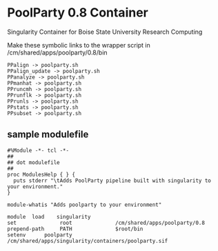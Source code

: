 # PoolParty 0.8 Container
Singularity Container for Boise State University Research Computing


Make these symbolic links to the wrapper script in /cm/shared/apps/poolparty/0.8/bin
```
PPalign -> poolparty.sh
PPalign_update -> poolparty.sh
PPanalyze -> poolparty.sh
PPmanhat -> poolparty.sh
PPruncmh -> poolparty.sh
PPrunflk -> poolparty.sh
PPrunls -> poolparty.sh
PPstats -> poolparty.sh
PPsubset -> poolparty.sh
```

## sample modulefile

```
#%Module -*- tcl -*-
##
## dot modulefile
##
proc ModulesHelp { } {
  puts stderr "\tAdds PoolParty pipeline built with singularity to your environment."
}

module-whatis "Adds poolparty to your environment"

module	load	singularity
set              root              /cm/shared/apps/poolparty/0.8
prepend-path     PATH              $root/bin
setenv		poolparty	   /cm/shared/apps/singularity/containers/poolparty.sif
```
